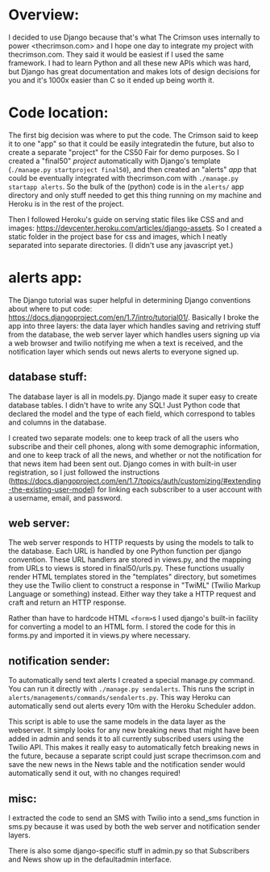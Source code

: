 Overview:
=========

I decided to use Django because that's what The Crimson uses internally to power <thecrimson.com> and I hope one day to integrate my project with thecrimson.com. They said it would be easiest if I used the same framework. I had to learn Python and all these new APIs which was hard, but Django has great documentation and makes lots of design decisions for you and it's 1000x easier than C so it ended up being worth it.


Code location:
==============

The first big decision was where to put the code. The Crimson said to keep it to one "app" so that it could be easily integratedin the future, but also to create a separate "project" for the CS50 Fair for demo purposes. So I created a "final50" *project* automatically with Django's template (`./manage.py startproject final50`), and then created an "alerts" *app* that could be eventually integrated with thecrimson.com with `./manage.py startapp alerts`. So the bulk of the (python) code is in the `alerts/` app directory and only stuff needed to get this thing running on my machine and Heroku is in the rest of the project.

Then I followed Heroku's guide on serving static files like CSS and and images: <https://devcenter.heroku.com/articles/django-assets>. So I created a static folder in the project base for css and images, which I neatly separated into separate directories. (I didn't use any javascript yet.)

alerts app:
===========

The Django tutorial was super helpful in determining Django conventions about where to put code: https://docs.djangoproject.com/en/1.7/intro/tutorial01/. Basically I broke the app into three layers: the data layer which handles saving and retriving stuff from the database, the web server layer which handles users signing up via a web browser and twilio notifying me when a text is received, and the notification layer which sends out news alerts to everyone signed up.

database stuff:
---------------

The database layer is all in models.py. Django made it super easy to create database tables. I didn't have to write any SQL! Just Python code that declared the model and the type of each field, which correspond to tables and columns in the database.

I created two separate models: one to keep track of all the users who subscribe and their cell phones, along with some demographic information, and one to keep track of all the news, and whether or not the notification for that news item had been sent out. Django comes in with built-in user registration, so I just followed the instructions (https://docs.djangoproject.com/en/1.7/topics/auth/customizing/#extending-the-existing-user-model) for linking each subscriber to a user account with a username, email, and password. 

web server:
-----------

The web server responds to HTTP requests by using the models to talk to the database. Each URL is handled by one Python function per django convention. These URL handlers are stored in views.py, and the mapping from URLs to views is stored in final50/urls.py. These functions usually render HTML templates stored in the "templates" directory, but sometimes they use the Twilio client to construct a response in "TwiML" (Twilio Markup Language or something) instead. Either way they take a HTTP request and craft and return an HTTP response.

Rather than have to hardcode HTML `<form>`s I used django's built-in facility for converting a model to an HTML form. I stored the code for this in forms.py and imported it in views.py where necessary.

notification sender:
--------------------

To automatically send text alerts I created a special manage.py command. You can run it directly with `./manage.py sendalerts`. This runs the script in `alerts/managements/commands/sendalerts.py`. This way Heroku can automatically send out alerts every 10m with the Heroku Scheduler addon.

This script is able to use the same models in the data layer as the webserver. It simply looks for any new breaking news that might have been added in admin and sends it to all currently subscribed users using the Twilio API. This makes it really easy to automatically fetch breaking news in the future, because a separate script could just scrape thecrimson.com and save the new news in the News table and the notification sender would automatically send it out, with no changes required!

misc:
-----

I extracted the code to send an SMS with Twilio into a send_sms function in sms.py because it was used by both the web server and notification sender layers. 

There is also some django-specific stuff in admin.py so that Subscribers and News show up in the defaultadmin interface.
